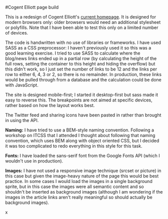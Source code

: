 #Cogent Elliott page build

This is a redesign of Cogent Elliott's <a href="http://cogent.co.uk" target="_blank">current homepage</a>. It is designed for modern browsers only: older browsers would need an additional stylesheet or polyfills. Note that I have been able to test this only on a limited number of devices.

The code is handwritten with no use of libraries or frameworks. I have used SASS as a CSS preprocessor: I haven't previously used it so this was a good learning exercise. I tried to use SASS to calculate where the blog/news links ended up in a partial row (by calculating the height of the full rows, setting the container to this height and hiding the overflow) but this didn't work, so I just set the number of links to be 12 and the links per row to either 6, 4, 3 or 2, so there is no remainder. In production, these links would be pulled through from a database and the calculation could be done with JavaScript.

The site is designed mobile-first; I started it desktop-first but sass made it easy to reverse this. The breakpoints are not aimed at specific devices, rather based on how the layout works best.

The Twitter feed and sharing icons have been pasted in rather than brought in using the API.

**Naming:** I have tried to use a BEM-style naming convention. Following a workshop on ITCSS that I attended I thought about following that naming convention, which uses BEM along with object oriented CSS, but I decided it was too complicated to redo everything in this style for this task.

**Fonts:** I have loaded the sans-serif font from the Google Fonts API (which I wouldn't use in production).

**Images:** I have not used a responsive image technique (srcset or picture) in this case but given the image-heavy nature of the page this would be best practice. In some cases I would load the images in a single background sprite, but in this case the images were all semantic content and so shouldn't be inserted as background images (although I am wondering if the images in the article links aren't really meaningful so should actually be background images).

x